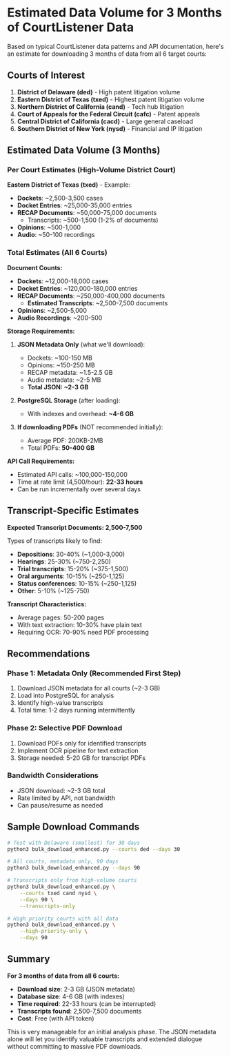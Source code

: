 # Estimated Data Volume for 3 Months of CourtListener Data

Based on typical CourtListener data patterns and API documentation, here's an estimate for downloading 3 months of data from all 6 target courts:

## Courts of Interest
1. **District of Delaware (ded)** - High patent litigation volume
2. **Eastern District of Texas (txed)** - Highest patent litigation volume
3. **Northern District of California (cand)** - Tech hub litigation
4. **Court of Appeals for the Federal Circuit (cafc)** - Patent appeals
5. **Central District of California (cacd)** - Large general caseload
6. **Southern District of New York (nysd)** - Financial and IP litigation

## Estimated Data Volume (3 Months)

### Per Court Estimates (High-Volume District Court)

**Eastern District of Texas (txed)** - Example:
- **Dockets**: ~2,500-3,500 cases
- **Docket Entries**: ~25,000-35,000 entries
- **RECAP Documents**: ~50,000-75,000 documents
  - Transcripts: ~500-1,500 (1-2% of documents)
- **Opinions**: ~500-1,000
- **Audio**: ~50-100 recordings

### Total Estimates (All 6 Courts)

**Document Counts:**
- **Dockets**: ~12,000-18,000 cases
- **Docket Entries**: ~120,000-180,000 entries  
- **RECAP Documents**: ~250,000-400,000 documents
  - **Estimated Transcripts**: ~2,500-7,500 documents
- **Opinions**: ~2,500-5,000
- **Audio Recordings**: ~200-500

**Storage Requirements:**

1. **JSON Metadata Only** (what we'll download):
   - Dockets: ~100-150 MB
   - Opinions: ~150-250 MB
   - RECAP metadata: ~1.5-2.5 GB
   - Audio metadata: ~2-5 MB
   - **Total JSON: ~2-3 GB**

2. **PostgreSQL Storage** (after loading):
   - With indexes and overhead: **~4-6 GB**

3. **If downloading PDFs** (NOT recommended initially):
   - Average PDF: 200KB-2MB
   - Total PDFs: **50-400 GB**

**API Call Requirements:**
- Estimated API calls: ~100,000-150,000
- Time at rate limit (4,500/hour): **22-33 hours**
- Can be run incrementally over several days

## Transcript-Specific Estimates

**Expected Transcript Documents: 2,500-7,500**

Types of transcripts likely to find:
- **Depositions**: 30-40% (~1,000-3,000)
- **Hearings**: 25-30% (~750-2,250)
- **Trial transcripts**: 15-20% (~375-1,500)
- **Oral arguments**: 10-15% (~250-1,125)
- **Status conferences**: 10-15% (~250-1,125)
- **Other**: 5-10% (~125-750)

**Transcript Characteristics:**
- Average pages: 50-200 pages
- With text extraction: 10-30% have plain text
- Requiring OCR: 70-90% need PDF processing

## Recommendations

### Phase 1: Metadata Only (Recommended First Step)
1. Download JSON metadata for all courts (~2-3 GB)
2. Load into PostgreSQL for analysis
3. Identify high-value transcripts
4. Total time: 1-2 days running intermittently

### Phase 2: Selective PDF Download
1. Download PDFs only for identified transcripts
2. Implement OCR pipeline for text extraction
3. Storage needed: 5-20 GB for transcript PDFs

### Bandwidth Considerations
- JSON download: ~2-3 GB total
- Rate limited by API, not bandwidth
- Can pause/resume as needed

## Sample Download Commands

```bash
# Test with Delaware (smallest) for 30 days
python3 bulk_download_enhanced.py --courts ded --days 30

# All courts, metadata only, 90 days
python3 bulk_download_enhanced.py --days 90

# Transcripts only from high-volume courts
python3 bulk_download_enhanced.py \
    --courts txed cand nysd \
    --days 90 \
    --transcripts-only

# High priority courts with all data
python3 bulk_download_enhanced.py \
    --high-priority-only \
    --days 90
```

## Summary

**For 3 months of data from all 6 courts:**
- **Download size**: 2-3 GB (JSON metadata)
- **Database size**: 4-6 GB (with indexes)
- **Time required**: 22-33 hours (can be interrupted)
- **Transcripts found**: 2,500-7,500 documents
- **Cost**: Free (with API token)

This is very manageable for an initial analysis phase. The JSON metadata alone will let you identify valuable transcripts and extended dialogue without committing to massive PDF downloads.